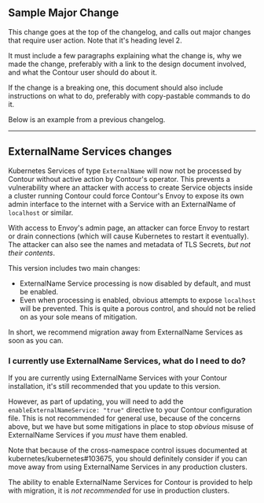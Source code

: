 ## Sample Major Change

This change goes at the top of the changelog, and calls out major changes
that require user action. Note that it's heading level 2.

It must include a few paragraphs explaining what the change is, why we made the
change, preferably with a link to the design document involved, and what the
Contour user should do about it.

If the change is a breaking one, this document should also include instructions
on what to do, preferably with copy-pastable commands to do it.

Below is an example from a previous changelog.

---
## ExternalName Services changes

Kubernetes Services of type `ExternalName` will now not be processed by Contour without active action by Contour's operator. This prevents a vulnerability where an attacker with access to create Service objects inside a cluster running Contour could force Contour's Envoy to expose its own admin interface to the internet with a Service with an ExternalName of `localhost` or similar.

With access to Envoy's admin page, an attacker can force Envoy to restart or drain connections (which will cause Kubernetes to restart it eventually). The attacker can also see the names and metadata of TLS Secrets, *but not their contents*.

This version includes two main changes:
- ExternalName Service processing is now disabled by default, and must be enabled.
- Even when processing is enabled, obvious attempts to expose `localhost` will be prevented. This is quite a porous control, and should not be relied on as your sole means of mitigation.

In short, we recommend migration away from ExternalName Services as soon as you can.

### I currently use ExternalName Services, what do I need to do?

If you are currently using ExternalName Services with your Contour installation, it's still recommended that you update to this version.

However, as part of updating, you will need to add the `enableExternalNameService: "true"` directive to your Contour configuration file. This is not recommended for general use, because of the concerns above, but we have but some mitigations in place to stop *obvious* misuse of ExternalName Services if you *must* have them enabled.

Note that because of the cross-namespace control issues documented at kubernetes/kubernetes#103675, you should definitely consider if you can move away from using ExternalName Services in any production clusters.

The ability to enable ExternalName Services for Contour is provided to help with migration, it is *not recommended* for use in production clusters.